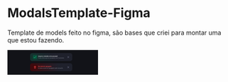# ModalsTemplate-Figma
Template de models feito no figma, são bases que criei para montar uma que estou fazendo.

![alt text](https://github.com/Xmroot/notificacao_teste-figma/blob/main/tESTE%20DE%20Noticia%C3%A7%C3%A3o.png?raw=true)
